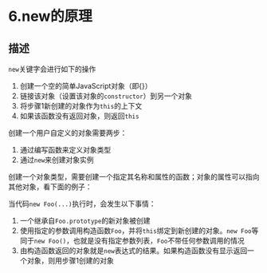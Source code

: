 # 6.new的原理

## 描述

`new`关键字会进行如下的操作

1. 创建一个空的简单JavaScript对象（即{}）
2. 链接该对象（设置该对象的`constructor`）到另一个对象
3. 将步骤1新创建的对象作为`this`的上下文
4. 如果该函数没有返回对象，则返回`this`

创建一个用户自定义的对象需要两步：

1. 通过编写函数来定义对象类型
2. 通过`new`来创建对象实例

创建一个对象类型，需要创建一个指定其名称和属性的函数；对象的属性可以指向其他对象，看下面的例子：

当代码`new Foo(...)`执行时，会发生以下事情：

1. 一个继承自`Foo.prototype`的新对象被创建
2. 使用指定的参数调用构造函数`Foo`，并将`this`绑定到新创建的对象。`new Foo`等同于`new Foo()`，也就是没有指定参数列表，`Foo`不带任何参数调用的情况
3. 由构造函数返回的对象就是`new`表达式的结果。如果构造函数没有显示返回一个对象，则用步骤1创建的对象

